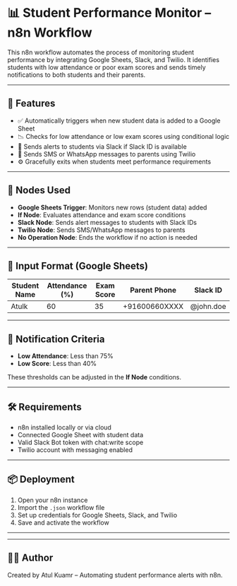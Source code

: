 # 📊 Student Performance Monitor – n8n Workflow

This n8n workflow automates the process of monitoring student performance by integrating Google Sheets, Slack, and Twilio. It identifies students with low attendance or poor exam scores and sends timely notifications to both students and their parents.

---

## 🚀 Features

- ✅ Automatically triggers when new student data is added to a Google Sheet
- 📉 Checks for low attendance or low exam scores using conditional logic
- 💬 Sends alerts to students via Slack if Slack ID is available
- 📲 Sends SMS or WhatsApp messages to parents using Twilio
- ⚙️ Gracefully exits when students meet performance requirements

---

## 🧩 Nodes Used

- **Google Sheets Trigger**: Monitors new rows (student data) added
- **If Node**: Evaluates attendance and exam score conditions
- **Slack Node**: Sends alert messages to students with Slack IDs
- **Twilio Node**: Sends SMS/WhatsApp messages to parents
- **No Operation Node**: Ends the workflow if no action is needed

---

## 📁 Input Format (Google Sheets)

| Student Name | Attendance (%) | Exam Score | Parent Phone | Slack ID   |
|--------------|----------------|------------|--------------|------------|
| Atulk        | 60             | 35         | +91600660XXXX| @john.doe  |

---

## 🔔 Notification Criteria

- **Low Attendance**: Less than 75%
- **Low Score**: Less than 40%

These thresholds can be adjusted in the **If Node** conditions.

---

## 🛠 Requirements

- n8n installed locally or via cloud
- Connected Google Sheet with student data
- Valid Slack Bot token with chat:write scope
- Twilio account with messaging enabled

---

## 📦 Deployment

1. Open your n8n instance
2. Import the `.json` workflow file
3. Set up credentials for Google Sheets, Slack, and Twilio
4. Save and activate the workflow

---


---

## 🙋‍♂️ Author

Created by Atul Kuamr – Automating student performance alerts with n8n.
